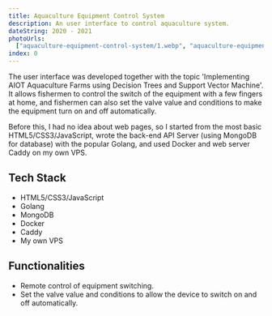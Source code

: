 ```yaml
---
title: Aquaculture Equipment Control System
description: An user interface to control aquaculture system.
dateString: 2020 - 2021
photoUrls:
  ["aquaculture-equipment-control-system/1.webp", "aquaculture-equipment-control-system/2.webp"]
index: 0
---
```


The user interface was developed together with the topic 'Implementing AIOT Aquaculture Farms using Decision Trees and Support Vector Machine'. It allows fishermen to control the switch of the equipment with a few fingers at home, and fishermen can also set the valve value and conditions to make the equipment turn on and off automatically.

Before this, I had no idea about web pages, so I started from the most basic HTML5/CSS3/JavaScript, wrote the back-end API Server (using MongoDB for database) with the popular Golang, and used Docker and web server Caddy on my own VPS.

## Tech Stack

- HTML5/CSS3/JavaScript
- Golang
- MongoDB
- Docker
- Caddy
- My own VPS

## Functionalities

- Remote control of equipment switching.
- Set the valve value and conditions to allow the device to switch on and off automatically.
